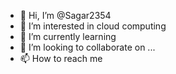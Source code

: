 - 👋 Hi, I’m @Sagar2354
- 👀 I’m interested in cloud computing
- 🌱 I’m currently learning 
- 💞️ I’m looking to collaborate on ...
- 📫 How to reach me 

<!---
Sagar2354/Sagar2354 is a ✨ special ✨ repository because its `README.md` (this file) appears on your GitHub profile.
You can click the Preview link to take a look at your changes.
--->
